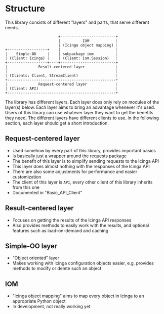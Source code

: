 # Structure
This library consists of different "layers" and parts, that serve different needs.

```text
                        +-------------------------+
                        |          IOM            |
                        | (Icinga object mapping) |
+------------------+    |                         |
|    Simple-OO     |    | subpackage iom          |
| (Client: Icinga) |    | (Client: iom.Session)   |
+------------------+----+-------------------------+
|              Result-centered layer              |
|                                                 |
| (Clients: Client, StreamClient)                 |
+-------------------------------------------------+
|              Request-centered layer             |
| (Client: API)                                   |
+-------------------------------------------------+
```

The library has different layers. Each layer does only rely on modules of the layer(s) below.
Each layer aims to bring an advantage whenever it's used. Users of this library can use whatever layer they want to
get the benefits they need. The different layers have different clients to use.
In the following section, each layer should get a short introduction.

## Request-centered layer
- Used somehow by every part of this library, provides important basics
- Is basically just a wrapper around the requests package
- The benefit of this layer is to simplify sending requests to the Icinga API
- This layer does almost nothing with the responses of the Icinga API
- There are also some adjustments for performance and easier customization
- The client of this layer is `API`, every other client of this library inherits from this one
- Documented in "Basic_API_Client"

## Result-centered layer
- Focuses on getting the results of the Icinga API responses
- Also provides methods to easily work with the results, and optional features such as load-on-demand and caching

## Simple-OO layer
- "Object oriented" layer
- Makes working with Icinga configuration objects easier, e.g. provides methods to modify or delete such an object

## IOM
- "Icinga object mapping" aims to map every object in Icinga to an appropriate Python object
- In development, not really working yet